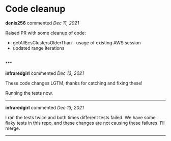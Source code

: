 # Code cleanup

**denis256** commented *Dec 11, 2021*

Raised PR with some cleanup of code:
   * getAllEcsClustersOlderThan - usage of existing AWS session
   * updated range iterations   
<br />
***


**infraredgirl** commented *Dec 13, 2021*

These code changes LGTM, thanks for catching and fixing these!

Running the tests now.
***

**infraredgirl** commented *Dec 13, 2021*

I ran the tests twice and both times different tests failed. We have some flaky tests in this repo, and these changes are not causing these failures. I'll merge.
***

